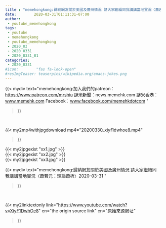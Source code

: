 ```yaml
---
title : "memehongkong:歸納網友關於美國及廣州情況 請大家繼續同我講講當地實況〈蕭若元：理論蕭析〉2020-03-31 "
date:        2020-03-31T01:11:31-07:00
author:
 - youtube_memehongkong
tags:
 - youtube
 - memehongkong
 - youtube_memehongkong
 - 2020_03
 - 2020_0331
 - 2020_0331_01
categories:
 - 2020_0331
#icon:        "fas fa-lock-open"
#resImgTeaser: teaserpics/wikipedia.org/emacs-jokes.png
---
```


{{< mydiv text="memehongkong:加入我們的patreon：https://www.patreon.com/mrshiu 謎米新聞：news.memehk.com 謎米香港： www.memehk.com Facebook：www.facebook.com/memehkdotcom "
>}}
<br>


{{< my2mp4withjpgdownload mp4="20200330_xiyf1dwhoe8.mp4"
>}}

{{< my2jpgexist "xx1.jpg" >}}<br>
{{< my2jpgexist "xx2.jpg" >}}<br>
{{< my2jpgexist "xx3.jpg" >}}<br>



{{< mydiv text="memehongkong:歸納網友關於美國及廣州情況 請大家繼續同我講講當地實況〈蕭若元：理論蕭析〉2020-03-31 "
>}}
<br>

{{< my2linktextonly link="https://www.youtube.com/watch?v=XiyF1DwhOe8"
en="the origin source link" cn="原始來源網址"
>}}


<br>


